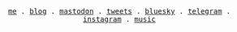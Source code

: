 <p align="center">
  <samp>
    <a href="https://repus.me">me</a> .
    <a href="https://superpung.com">blog</a> .
    <a href="https://mas.to/@superx">mastodon</a> .
    <a href="https://twitter.com/repusx">tweets</a> .
    <a href="https://bsky.app/profile/superpung.com">bluesky</a> .
    <a href="https://t.me/repusxbot">telegram</a> .
    <a href="https://instagram.com/repusx">instagram</a> .
    <a href="https://open.spotify.com/user/a4qyb72aaecpn1jgv1vpcx9at">music</a>
  </samp>
</p>
